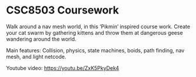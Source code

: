 # CSC8503 Coursework 
Walk around a nav mesh world, in this ‘Pikmin’ inspired course work. Create your cat swarm by gathering kittens and throw them at dangerous geese wandering around the world. 

Main features: 
Collision, physics, state machines, boids, path finding, nav mesh, and light netcode. 

Youtube video: https://youtu.be/ZxK5PkyDek4 
